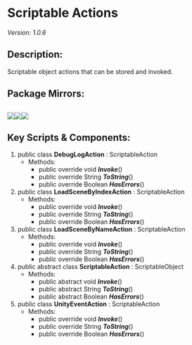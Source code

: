 # Scriptable Actions
*Version: 1.0.6*
## Description: 
Scriptable object actions that can be stored and invoked.
## Package Mirrors: 
[<img src='https://img.itch.zone/aW1nLzEzNzQ2ODk4LnBuZw==/original/Rv4m96.png'>](https://iron-mountain.itch.io/scriptable-actions)[<img src='https://img.itch.zone/aW1nLzEzNzQ2ODkyLnBuZw==/original/Fq0ORM.png'>](https://www.npmjs.com/package/com.iron-mountain.scriptable-actions)[<img src='https://img.itch.zone/aW1nLzEzNzQ2ODg3LnBuZw==/original/npRUfq.png'>](https://github.com/Iron-Mountain-Software/scriptable-actions)
---
## Key Scripts & Components: 
1. public class **DebugLogAction** : ScriptableAction
   * Methods: 
      * public override void ***Invoke***()
      * public override String ***ToString***()
      * public override Boolean ***HasErrors***()
1. public class **LoadSceneByIndexAction** : ScriptableAction
   * Methods: 
      * public override void ***Invoke***()
      * public override String ***ToString***()
      * public override Boolean ***HasErrors***()
1. public class **LoadSceneByNameAction** : ScriptableAction
   * Methods: 
      * public override void ***Invoke***()
      * public override String ***ToString***()
      * public override Boolean ***HasErrors***()
1. public abstract class **ScriptableAction** : ScriptableObject
   * Methods: 
      * public abstract void ***Invoke***()
      * public abstract String ***ToString***()
      * public abstract Boolean ***HasErrors***()
1. public class **UnityEventAction** : ScriptableAction
   * Methods: 
      * public override void ***Invoke***()
      * public override String ***ToString***()
      * public override Boolean ***HasErrors***()
